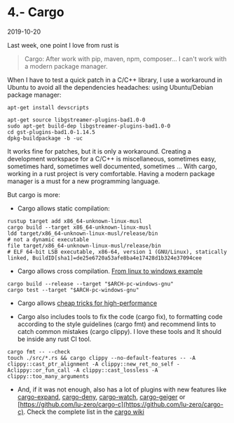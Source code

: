 # 4.- Cargo
2019-10-20

Last week, one point I love from rust is

> Cargo: After work with pip, maven, npm, composer... I can't work with a modern package manager.

When I have to test a quick patch in a C/C++ library, I use a workaround in Ubuntu to avoid all the dependencies headaches: using Ubuntu/Debian package manager:

```
apt-get install devscripts

apt-get source libgstreamer-plugins-bad1.0-0
sudo apt-get build-dep libgstreamer-plugins-bad1.0-0
cd gst-plugins-bad1.0-1.14.5
dpkg-buildpackage -b -uc
```

It works fine for patches, but it is only a workaround. Creating a development workspace for a C/C++ is miscellaneous, sometimes easy, sometimes hard, sometimes well documented, sometimes ... With cargo, working in a rust project is very comfortable. Having a modern package manager is a must for a new programming language.

But cargo is more:

* Cargo allows static compilation:

```
rustup target add x86_64-unknown-linux-musl
cargo build --target x86_64-unknown-linux-musl
ldd target/x86_64-unknown-linux-musl/release/bin
# not a dynamic executable
file target/x86_64-unknown-linux-musl/release/bin
# ELF 64-bit LSB executable, x86-64, version 1 (GNU/Linux), statically linked, BuildID[sha1]=de25e6720a53afe8ba4e17428d1b324e37094cee
```

* Cargo allows cross compilation. [From linux to windows example](https://stackoverflow.com/questions/31492799/cross-compile-a-rust-application-from-linux-to-windows)

```
cargo build --release --target "$ARCH-pc-windows-gnu"
cargo test --target "$ARCH-pc-windows-gnu"
```

* Cargo allows [cheap tricks for high-performance](https://deterministic.space/high-performance-rust.html)

* Cargo also includes tools to fix the code (cargo fix), to formatting code according to the style guidelines (cargo fmt) and recommend lints to catch common mistakes (cargo clippy). I love these tools and It should be inside any rust CI tool.

```
cargo fmt -- --check
touch ./src/*.rs && cargo clippy --no-default-features -- -A clippy::cast_ptr_alignment -A clippy::new_ret_no_self -Aclippy::or_fun_call -A clippy::cast_lossless -A clippy::too_many_arguments
```


* And, if it was not enough, also has a lot of plugins with new features like [cargo-expand](https://github.com/dtolnay/cargo-expand), [cargo-deny](https://github.com/EmbarkStudios/cargo-deny), [cargo-watch](https://github.com/passcod/cargo-watch), [cargo-geiger](https://github.com/anderejd/cargo-geiger) or [https://github.com/lu-zero/cargo-c](https://github.com/lu-zero/cargo-c). Check the complete list in the [cargo wiki](https://github.com/rust-lang/cargo/wiki/Third-party-cargo-subcommands)

